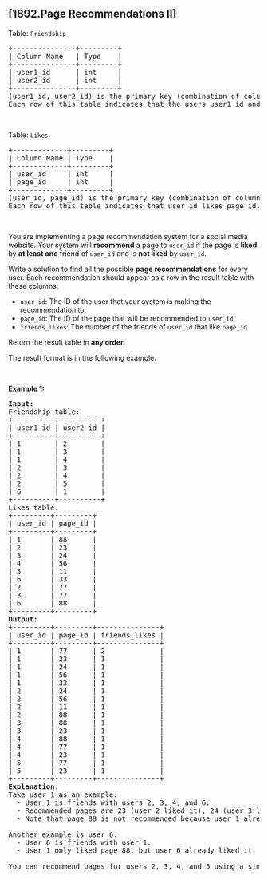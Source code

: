 ## [1892.Page Recommendations II]
<p>Table: <code>Friendship</code></p>

<pre>
+---------------+---------+
| Column Name   | Type    |
+---------------+---------+
| user1_id      | int     |
| user2_id      | int     |
+---------------+---------+
(user1_id, user2_id) is the primary key (combination of columns with unique values)&nbsp;for this table.
Each row of this table indicates that the users user1_id and user2_id are friends.
</pre>

<p>&nbsp;</p>

<p>Table: <code>Likes</code></p>

<pre>
+-------------+---------+
| Column Name | Type    |
+-------------+---------+
| user_id     | int     |
| page_id     | int     |
+-------------+---------+
(user_id, page_id) is the primary key (combination of columns with unique values) for this table.
Each row of this table indicates that user_id likes page_id.
</pre>

<p>&nbsp;</p>

<p>You are implementing a page recommendation system for a social media website. Your system will <strong>recommend</strong> a page to <code>user_id</code> if the page is <strong>liked</strong> by <strong>at least one</strong> friend of <code>user_id</code> and is <strong>not liked</strong> by <code>user_id</code>.</p>

<p>Write a solution&nbsp;to find all the possible <strong>page recommendations</strong> for every user. Each recommendation should appear as a row in the result table with these columns:</p>

<ul>
	<li><code>user_id</code>: The ID of the user that your system is making the recommendation to.</li>
	<li><code>page_id</code>: The ID of the page that will be recommended to <code>user_id</code>.</li>
	<li><code>friends_likes</code>: The number of the friends of <code>user_id</code> that like <code>page_id</code>.</li>
</ul>

<p>Return the result table in <strong>any order</strong>.</p>

<p>The result format is in the following example.</p>

<p>&nbsp;</p>
<p><strong class="example">Example 1:</strong></p>

<pre>
<strong>Input:</strong> 
Friendship table:
+----------+----------+
| user1_id | user2_id |
+----------+----------+
| 1        | 2        |
| 1        | 3        |
| 1        | 4        |
| 2        | 3        |
| 2        | 4        |
| 2        | 5        |
| 6        | 1        |
+----------+----------+
Likes table:
+---------+---------+
| user_id | page_id |
+---------+---------+
| 1       | 88      |
| 2       | 23      |
| 3       | 24      |
| 4       | 56      |
| 5       | 11      |
| 6       | 33      |
| 2       | 77      |
| 3       | 77      |
| 6       | 88      |
+---------+---------+
<strong>Output:</strong> 
+---------+---------+---------------+
| user_id | page_id | friends_likes |
+---------+---------+---------------+
| 1       | 77      | 2             |
| 1       | 23      | 1             |
| 1       | 24      | 1             |
| 1       | 56      | 1             |
| 1       | 33      | 1             |
| 2       | 24      | 1             |
| 2       | 56      | 1             |
| 2       | 11      | 1             |
| 2       | 88      | 1             |
| 3       | 88      | 1             |
| 3       | 23      | 1             |
| 4       | 88      | 1             |
| 4       | 77      | 1             |
| 4       | 23      | 1             |
| 5       | 77      | 1             |
| 5       | 23      | 1             |
+---------+---------+---------------+
<strong>Explanation:</strong> 
Take user 1 as an example:
  - User 1 is friends with users 2, 3, 4, and 6.
  - Recommended pages are 23 (user 2 liked it), 24 (user 3 liked it), 56 (user 3 liked it), 33 (user 6 liked it), and 77 (user 2 and user 3 liked it).
  - Note that page 88 is not recommended because user 1 already liked it.

Another example is user 6:
  - User 6 is friends with user 1.
  - User 1 only liked page 88, but user 6 already liked it. Hence, user 6 has no recommendations.

You can recommend pages for users 2, 3, 4, and 5 using a similar process.
</pre>
